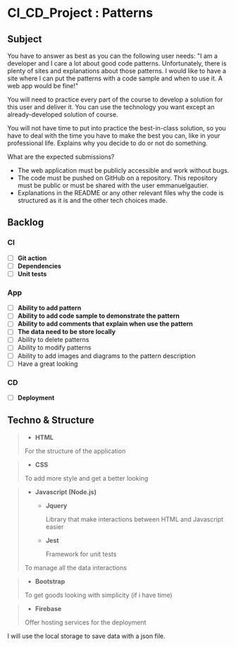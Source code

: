 # CI_CD_Project : Patterns


## Subject

You have to answer as best as you can the following user needs: "I am a developer and I care a lot about good code patterns. Unfortunately, there is plenty of sites and explanations about those patterns. I would like to have a site where I can put the patterns with a code sample and when to use it. A web app would be fine!"

You will need to practice every part of the course to develop a solution for this user and deliver it. You can use the technology you want except an already-developed solution of course.

You will not have time to put into practice the best-in-class solution, so you have to deal with the time you have to make the best you can, like in your professional life. Explains why you decide to do or not do something.

What are the expected submissions?

- The web application must be publicly accessible and work without bugs.
- The code must be pushed on GitHub on a repository. This repository must be public or must be shared with the user emmanuelgautier.
- Explanations in the README or any other relevant files why the code is structured as it is and the other tech choices made.


## Backlog
### CI
- [ ] **Git action**
- [ ] **Dependencies**
- [ ] **Unit tests**
### App
- [ ] **Ability to add pattern**
- [ ] **Ability to add code sample to demonstrate the pattern**
- [ ] **Ability to add comments that explain when use the pattern**
- [ ] **The data need to be store locally**
- [ ] Ability to delete patterns
- [ ] Ability to modify patterns
- [ ] Ability to add images and diagrams to the pattern description
- [ ] Have a great looking
### CD
- [ ] **Deployment**


## Techno & Structure

> - **HTML**
>
> For the structure of the application

> - **CSS**
>
> To add more style and get a better looking

> - **Javascript (Node.js)**
>   - **Jquery**
>
> 		Library that make interactions between HTML and Javascript easier
> 	- **Jest**
>
> 		Framework for unit tests
> 
> To manage all the data interactions

> - **Bootstrap**
>
> To get goods looking with simplicity (if i have time)

> - **Firebase**
>
> Offer hosting services for the deployment

I will use the local storage to save data with a json file.
